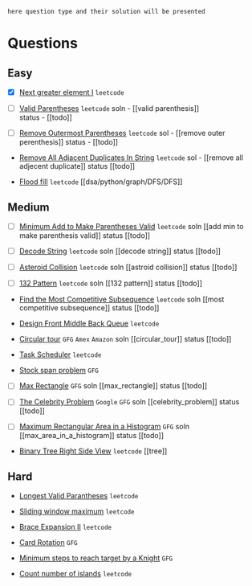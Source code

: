 
`here question type and their solution will be presented`

# Questions

## Easy

- [x] [Next greater element I](https://leetcode.com/problems/next-greater-element-i/) `leetcode`

- [ ] [Valid Parentheses](https://leetcode.com/problems/valid-parentheses/) `leetcode`
	 soln - [[valid parenthesis]]  
	 status - [[todo]]

- [ ]  [Remove Outermost Parentheses](https://leetcode.com/problems/remove-outermost-parentheses/) `leetcode`
	  sol - [[remove outer perenthesis]]
	 status - [[todo]]

- [Remove All Adjacent Duplicates In String](https://leetcode.com/problems/remove-all-adjacent-duplicates-in-string/) `leetcode`
	sol - [[remove all adjecent duplicate]] 
	status [[todo]]

- [Flood fill](https://leetcode.com/problems/flood-fill/) `leetcode`    [[dsa/python/graph/DFS/DFS]]

## Medium

- [ ] [Minimum Add to Make Parentheses Valid](https://leetcode.com/problems/minimum-add-to-make-parentheses-valid/) `leetcode`
	soln [[add min to  make parenthesis valid]]
	status [[todo]]

- [ ]  [Decode String](https://leetcode.com/problems/decode-string/) `leetcode`
     soln [[decode string]]
     status [[todo]]

- [ ] [Asteroid Collision](https://leetcode.com/problems/asteroid-collision/) `leetcode`
     soln [[astroid collision]]
     status [[todo]]

- [ ] [132 Pattern](https://leetcode.com/problems/132-pattern/) `leetcode`
	soln [[132 pattern]] 
	status [[todo]]

- [Find the Most Competitive Subsequence](https://leetcode.com/problems/find-the-most-competitive-subsequence/) `leetcode`
	soln [[most competitive subsequence]]
	status [[todo]]
- [Design Front Middle Back Queue](https://leetcode.com/problems/design-front-middle-back-queue/) `leetcode`

- [Circular tour](https://practice.geeksforgeeks.org/problems/circular-tour/1) `GFG` `Amex` `Amazon`
     soln [[circular_tour]]
     status [[todo]]

- [Task Scheduler](https://leetcode.com/problems/task-scheduler/) `leetcode`

- [Stock span problem](https://practice.geeksforgeeks.org/problems/stock-span-problem-1587115621/1/) `GFG`

- [ ] [Max Rectangle](https://practice.geeksforgeeks.org/problems/max-rectangle/1/) `GFG`
	soln [[max_rectangle]]
	status [[todo]]

- [ ] [The Celebrity Problem](https://practice.geeksforgeeks.org/problems/the-celebrity-problem/1/) `Google` `GFG`
	soln [[celebrity_problem]]
	status [[todo]]
	
- [ ] [Maximum Rectangular Area in a Histogram](https://practice.geeksforgeeks.org/problems/maximum-rectangular-area-in-a-histogram-1587115620/1/) `GFG`
	soln [[max_area_in_a_histogram]]
	status [[todo]] 

- [Binary Tree Right Side View](https://leetcode.com/problems/binary-tree-right-side-view/) `leetcode`   [[tree]]


## Hard

- [Longest Valid Parantheses](https://leetcode.com/problems/longest-valid-parentheses/) `leetcode`

- [Sliding window maximum](https://leetcode.com/problems/sliding-window-maximum/) `leetcode`

- [Brace Expansion II](https://leetcode.com/problems/brace-expansion-ii/) `leetcode`

- [Card Rotation](https://practice.geeksforgeeks.org/problems/card-rotation5834/1/) `GFG`

- [Minimum steps to reach target by a Knight](https://www.geeksforgeeks.org/minimum-steps-reach-target-knight/) `GFG`

- [Count number of islands](https://leetcode.com/problems/number-of-islands/) `leetcode`
